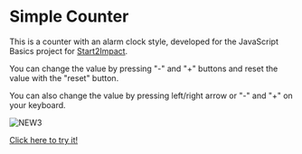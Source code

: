 # Simple Counter
This is a counter with an alarm clock style, developed for the JavaScript Basics project for [Start2Impact](https://www.start2impact.it).

You can change the value by pressing "-" and "+" buttons and reset the value with the "reset" button.

You can also change the value by pressing left/right arrow or "-" and "+" on your keyboard.

![NEW3](https://user-images.githubusercontent.com/98349290/158578294-7b868c2e-c3ed-4ae2-a25b-693bc6085f72.png)

[Click here to try it!](https://lucacounter.netlify.app/)
